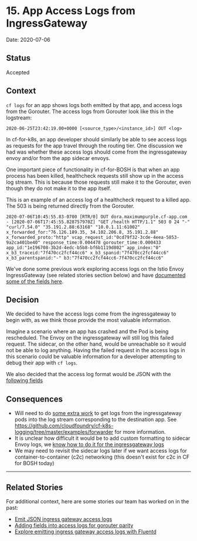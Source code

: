 # 15. App Access Logs from IngressGateway

Date: 2020-07-06

## Status

Accepted

## Context

`cf logs` for an app shows logs both emitted by that app, and access logs from
the Gorouter. The access logs from Gorouter look like this in the logstream:

```
2020-06-25T23:42:19.00+0000 [<source_type>/<instance_id>] OUT <log>
```

In cf-for-k8s, an app developer should similarly be able to see access logs as
requests for the app travel through the routing tier. One discussion we had was
whether these access logs should come from the ingressgateway envoy and/or from the
app sidecar envoys.


One important piece of functionality in cf-for-BOSH is that when an app process has been killed, healthcheck requests still
show up in the access log stream. This is because those requests still make it
to the Gorouter, even though they do not make it to the app itself.

This is an example of an access log of a healthcheck request to a killed app.
The 503 is being returned directly from the Gorouter.
```
2020-07-06T10:45:55.83-0700 [RTR/0] OUT dora.maximumpurple.cf-app.com - [2020-07-06T17:45:55.828757970Z] "GET /health HTTP/1.1" 503 0 24 "-" "curl/7.54.0" "35.191.2.88:63168" "10.0.1.11:61002" x_forwarded_for:"76.126.189.35, 34.102.206.8, 35.191.2.88" x_forwarded_proto:"http" vcap_request_id:"0cd79f32-3cde-4eea-5853-9a2ca401be40" response_time:0.004478 gorouter_time:0.000433 app_id:"1e196708-3b2d-4edc-b5b8-bf6b1119d802" app_index:"0" x_b3_traceid:"7f470cc2fcf44cc6" x_b3_spanid:"7f470cc2fcf44cc6" x_b3_parentspanid:"-" b3:"7f470cc2fcf44cc6-7f470cc2fcf44cc6"
```

We've done some previous work exploring access logs on the Istio Envoy
IngressGateway (see related stories section below) and have [documented some of
the fields
here](https://github.com/cloudfoundry/cf-k8s-networking/blob/37dabf7907ffa7b284980cfcb6813ebcd449736c/doc/access-logs.md).

## Decision

We decided to have the access logs come from the ingressgateway to begin with,
as we think those provide the most valuable information.

Imagine a scenario where an app has crashed and the Pod is being rescheduled.
The Envoy on the ingressgateway will still log this failed request. The sidecar,
on the other hand, would be unreachable so it would not be able to log anything.
Having the failed request in the access logs in this scenario could be valuable
information for a developer attempting to debug their app with `cf logs`.

We also decided that the access log format would be JSON with the [following
fields](https://docs.google.com/spreadsheets/d/1CuvoUEkiizVKvSZ2IaLya40sgMbm5at78CqxB8uUe80/edit#gid=0)

## Consequences

- Will need to do [some extra work](https://www.pivotaltracker.com/story/show/172732552)
to get logs from the ingressgateway pods into the log stream corresponding to the destination app.
See https://github.com/cloudfoundry/cf-k8s-logging/tree/master/examples/forwarder for more information.
- It is unclear how difficult it would be to add custom formatting to sidecar Envoy logs,
we [know how to do it for the ingressgateway logs](https://www.pivotaltracker.com/story/show/169739120)
- We may need to revisit the sidecar logs later if we want access logs for container-to-container (c2c)
networking (this doesn't exist for c2c in CF for BOSH today)

---

## Related Stories
For additional context, here are some stories our team has worked on in the
past:

- [Emit JSON ingress gateway access logs](https://www.pivotaltracker.com/story/show/169739120)
- [Adding fields into access logs for gorouter parity](https://www.pivotaltracker.com/story/show/169737156)
- [Explore emitting ingress gateway access logs with Fluentd](https://www.pivotaltracker.com/story/show/170119094)

